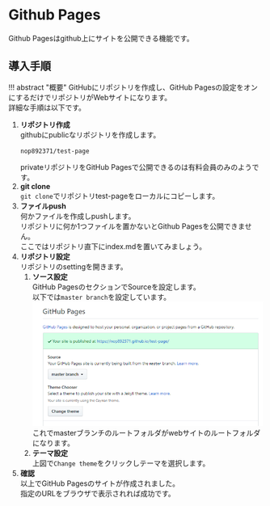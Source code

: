 # Github Pages

Github Pagesはgithub上にサイトを公開できる機能です。

## 導入手順

!!! abstract "概要"
    GitHubにリポジトリを作成し、GitHub Pagesの設定をオンにするだけでリポジトリがWebサイトになります。  
    詳細な手順は以下です。

1. **リポジトリ作成**  
    githubにpublicなリポジトリを作成します。
    ```
    nop892371/test-page
    ```
    privateリポジトリをGitHub Pagesで公開できるのは有料会員のみのようです。
2. **git clone**  
    `git clone`でリポジトリtest-pageをローカルにコピーします。
3. **ファイルpush**  
    何かファイルを作成しpushします。  
    リポジトリに何か1つファイルを置かないとGithub Pagesを公開できません。  
    ここではリポジトリ直下にindex.mdを置いてみましょう。
4. **リポジトリ設定**  
    リポジトリのsettingを開きます。
    1. **ソース設定**  
        GitHub PagesのセクションでSourceを設定します。  
        以下では`master branch`を設定しています。
        ![](2019-04-18-01-08-06.png)
        これでmasterブランチのルートフォルダがwebサイトのルートフォルダになります。
    2. **テーマ設定**  
        上図で`Change theme`をクリックしテーマを選択します。
5. **確認**  
    以上でGitHub Pagesのサイトが作成されました。  
    指定のURLをブラウザで表示されれば成功です。